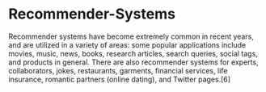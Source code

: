 # Recommender-Systems

Recommender systems have become extremely common in recent years, and are utilized in a variety of areas: some popular 
applications include movies, music, news, books, research articles, search queries, social tags, and products in general. 
There are also recommender systems for experts, collaborators, jokes, restaurants, garments, financial services, life 
insurance, romantic partners (online dating), and Twitter pages.[6]
